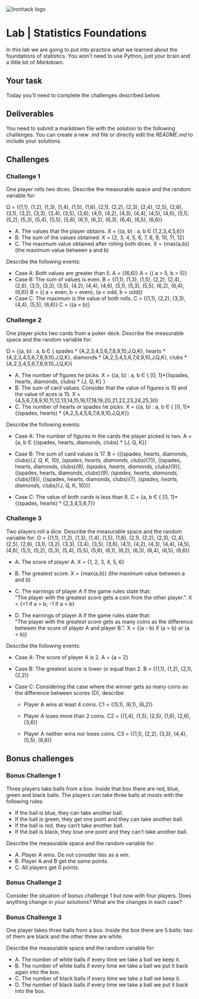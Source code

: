 ![Ironhack logo](https://i.imgur.com/1QgrNNw.png)

# Lab | Statistics Foundations
In this lab we are going to put into practice what we learned about the foundations of statistics. You won't need to use Python, just your brain and a little bit of *Markdown*. 

## Your task
Today you'll need to complete the challenges described below.

## Deliverables
You need to submit a markdown file with the solution to the following challenges. You can create a new *.md* file or directly edit the *README.md* to include your solutions.

## Challenges
### Challenge 1
One player rolls two dices. Describe the measurable space and the random variable for:

Ω =	{(1,1), (1,2), (1,3), (1,4), (1,5), (1,6),
	 (2,1), (2,2), (2,3), (2,4), (2,5), (2,6),
	 (3,1), (3,2), (3,3), (3,4), (3,5), (3,6),
	 (4,1), (4,2), (4,3), (4,4), (4,5), (4,6),
	 (5,1), (5,2), (5,3), (5,4), (5,5), (5,6),
	 (6,1), (6,2), (6,3), (6,4), (6,5), (6,6)}

* A. The values that the player obtains. 
	X = {(a, b) : a, b Є {1,2,3,4,5,6}}
* B. The sum of the values obtained.
	X = {2, 3, 4, 5, 6, 7, 8, 9, 10, 11, 12}
* C. The maximum value obtained after rolling both dices.
	X = {max(a,b)} (the maximum value between a and b)

Describe the following events:
* Case A: Both values are greater than 5.
	A = {(6,6)}
	A = {( a > 5, b > 5)}
* Case B: The sum of values is even.
	B =	{(1,1), (1,3), (1,5), (2,2), (2,4), (2,6), (3,1), (3,3), (3,5), (4,2), (4,4), (4,6), (5,1), (5,3), (5,5), (6,2), (6,4), (6,6)}
	B = {( a = even, b = even), (a = odd, b = odd)}
* Case C: The maximum is the value of both rolls.
	C = {(1,1), (2,2), (3,3), (4,4), (5,5), (6,6)}
	C = {(a = b)}


### Challenge 2
One player picks two cards from a poker deck. Describe the measurable space and the random variable for:

Ω =	{(a, b) : a, b Є { 	spades * {A,2,3,4,5,6,7,8,9,10,J,Q,K},
						hearts * {A,2,3,4,5,6,7,8,9,10,J,Q,K},
						diamonds * {A,2,3,4,5,6,7,8,9,10,J,Q,K},
						clubs * {A,2,3,4,5,6,7,8,9,10,J,Q,K}}
 
* A. The number of figures he picks.
	X = {(a, b) : a, b Є { [0, 1]*{(spades, hearts, diamonds, clubs) * {J, Q, K} }
* B. The sum of card values. Consider that the value of figures is 10 and the value of aces is 15.
	X = {4,5,6,7,8,9,10,11,12,13,14,15,16,17,18,19,20,21,22,23,24,25,30}
* C. The number of hearts or spades he picks.
	X = {(a, b) : a, b Є { [0, 1]*{(spades, hearts) * {A,2,3,4,5,6,7,8,9,10,J,Q,K}}
	
Describe the following events:
* Case A: The number of figures in the cards the player picked is two.
	A = {a, b Є {(spades, hearts, diamonds, clubs) * {J, Q, K}}

* Case B: The sum of card values is 17.
	B = {((spades, hearts, diamonds, clubs)*{J, Q, K, 10}, (spades, hearts, diamonds, clubs)*{7}),
		 ((spades, hearts, diamonds, clubs)*{8}, (spades, hearts, diamonds, clubs)*{9}),
		 ((spades, hearts, diamonds, clubs)*{9}, (spades, hearts, diamonds, clubs)*{8}),
		 ((spades, hearts, diamonds, clubs)*{7}, (spades, hearts, diamonds, clubs)*{J, Q, K, 10})}
		 
* Case C: The value of both cards is less than 8.
	C = {a, b Є { [0, 1]*{(spades, hearts) * {2,3,4,5,6,7}}

### Challenge 3
Two players roll a dice. Describe the measurable space and the random variable for:
Ω =	{(1,1), (1,2), (1,3), (1,4), (1,5), (1,6),
	 (2,1), (2,2), (2,3), (2,4), (2,5), (2,6),
	 (3,1), (3,2), (3,3), (3,4), (3,5), (3,6),
	 (4,1), (4,2), (4,3), (4,4), (4,5), (4,6),
	 (5,1), (5,2), (5,3), (5,4), (5,5), (5,6),
	 (6,1), (6,2), (6,3), (6,4), (6,5), (6,6)}

* A. The score of player A.
	X = {1, 2, 3, 4, 5, 6}
	
* B. The greatest score.
	X = {max(a,b)} (the maximum value between a and b)

* C. The earnings of player A if the game rules state that:  
"The player with the greatest score gets a coin from the other player.".
	X = {+1 if a > b; -1 if a < b}
	
* D. The earnings of player A if the game rules state that:  
"The player with the greatest score gets as many coins as the difference between the score of player A and player B.". 
	X = {(a - b) if (a > b) or (a < b)}


Describe the following events:
* Case A: The score of player A is 2.
	A = {a = 2}
	
* Case B: The greatest score is lower or equal than 2.
	B = {(1,1), (1,2), (2,1), (2,2)}
	
* Case C: Considering the case where the winner gets as many coins as the difference between scores (D), describe: 
  * Player A wins at least 4 coins.
	C1 = {(5,1), (6,1), (6,2)}
	
  * Player A loses more than 2 coins.
	C2 = {(1,4), (1,5), (2,5), (1,6), (2,6), (3,6)}

  * Player A neither wins nor loses coins.
	C3 = {(1,1), (2,2), (3,3), (4,4), (5,5), (6,6)}


## Bonus challenges
### Bonus Challenge 1
Three players take balls from a box. Inside that box there are red, blue, green and black balls. The players can take three balls at mosts with the following rules:

* If the ball is blue, they can take another ball.
* If the ball is green, they get one point and they can take another ball.
* If the ball is red, they can’t take another ball.
* If the ball is black, they lose one point and they can’t take another ball.

Describe the measurable space and the random variable for:
* A. Player A wins. Do not consider ties as a win.
* B. Player A and B get the same points.
* C. All players get 0 points.

### Bonus Challenge 2
Consider the situation of bonus challenge 1 but now with four players. Does anything change in your solutions? What are the changes in each case?

### Bonus Challenge 3
One player takes three balls from a box. Inside the box there are 5 balls: two of them are black and the other three are white. 

Describe the measurable space and the random variable for:
* A. The number of white balls if every time we take a ball we keep it.
* B. The number of white balls if every time we take a ball we put it back again into the box.
* C. The number of black balls if every time we take a ball we keep it.
* D. The number of black balls if every time we take a ball we put it back into the box.